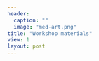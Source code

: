 ```yaml
---
header:
  caption: ""
  image: "med-art.png"
title: "Workshop materials"
view: 1
layout: post
---
```

